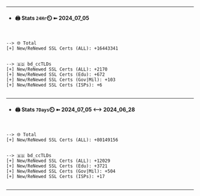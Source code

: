 

---
- #### 🖨️ **Stats** `24Hr`⏲️ ➼ 2024_07_05
```console


--> 🌐 Total
[+] New/ReNewed SSL Certs (ALL): +16443341


--> 🇧🇩 bd_ccTLDs
[+] New/ReNewed SSL Certs (ALL): +2170
[+] New/ReNewed SSL Certs (Edu): +672
[+] New/ReNewed SSL Certs (Gov|Mil): +103
[+] New/ReNewed SSL Certs (ISPs): +6


```

---
- #### 🖨️ **Stats** `7Days`⏲️ ➼ 2024_07_05 <--> 2024_06_28
```console


--> 🌐 Total
[+] New/ReNewed SSL Certs (ALL): +80149156


--> 🇧🇩 bd_ccTLDs
[+] New/ReNewed SSL Certs (ALL): +12029
[+] New/ReNewed SSL Certs (Edu): +3721
[+] New/ReNewed SSL Certs (Gov|Mil): +504
[+] New/ReNewed SSL Certs (ISPs): +17


```

---

